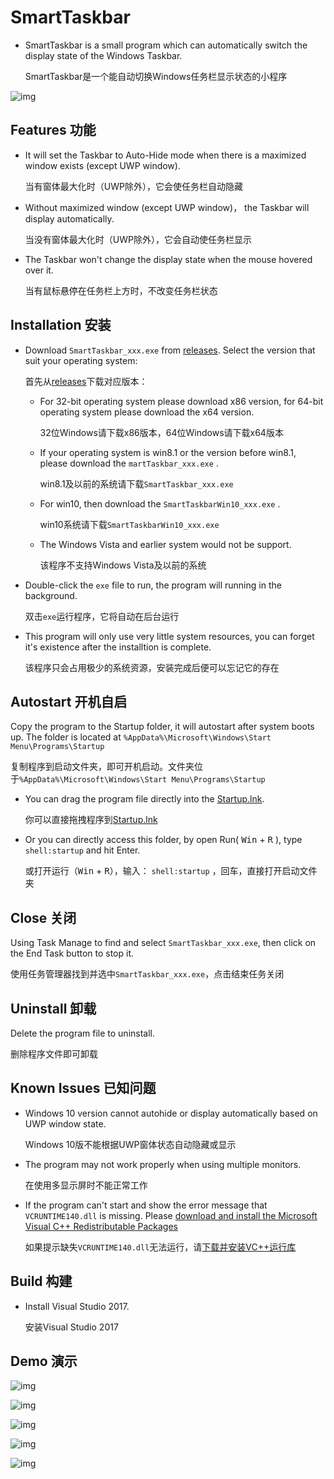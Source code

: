 SmartTaskbar
===
* SmartTaskbar is a small program which can automatically switch the display state of the Windows Taskbar.

  SmartTaskbar是一个能自动切换Windows任务栏显示状态的小程序
  
![img](https://github.com/ChanpleCai/SmartTaskbar/blob/master/demo/Hide_Show.gif)

Features 功能
-----
* It will set the Taskbar to Auto-Hide mode when there is a maximized window exists (except UWP window).

  当有窗体最大化时（UWP除外），它会使任务栏自动隐藏
* Without maximized window (except UWP window)， the Taskbar will display automatically.

  当没有窗体最大化时（UWP除外），它会自动使任务栏显示
* The Taskbar won't change the display state when the mouse hovered over it.

  当有鼠标悬停在任务栏上方时，不改变任务栏状态

Installation 安装
-----
* Download `SmartTaskbar_xxx.exe` from [releases](https://github.com/ChanpleCai/SmartTaskbar/releases). Select the version that suit your operating system:

  首先从[releases](https://github.com/ChanpleCai/SmartTaskbar/releases)下载对应版本：

    * For 32-bit operating system please download x86 version, for 64-bit operating system please download the x64 version.
      
      32位Windows请下载x86版本，64位Windows请下载x64版本
      
    * If your operating system is win8.1 or the version before win8.1, please download the `martTaskbar_xxx.exe` .
      
      win8.1及以前的系统请下载`SmartTaskbar_xxx.exe`
      
    * For win10, then download the `SmartTaskbarWin10_xxx.exe` .
      
      win10系统请下载`SmartTaskbarWin10_xxx.exe`
      
    * The Windows Vista and earlier system would not be support.
      
      该程序不支持Windows Vista及以前的系统
* Double-click the `exe` file to run, the program will running in the background.

  双击`exe`运行程序，它将自动在后台运行
  
* This program will only use very little system resources, you can forget it's existence after the installtion is complete.

  该程序只会占用极少的系统资源，安装完成后便可以忘记它的存在
  
Autostart 开机自启
-----
Copy the program to the Startup folder, it will autostart after system boots up. The folder is located at `%AppData%\Microsoft\Windows\Start Menu\Programs\Startup`


  复制程序到启动文件夹，即可开机启动。文件夹位于`%AppData%\Microsoft\Windows\Start Menu\Programs\Startup`
* You can drag the program file directly into the [Startup.lnk](https://github.com/ChanpleCai/SmartTaskbar/releases/download/v1.0.0/Startup.lnk).
  
  你可以直接拖拽程序到[Startup.lnk](https://github.com/ChanpleCai/SmartTaskbar/releases/download/v1.0.0/Startup.lnk)
* Or you can directly access this folder, by open Run( <kbd>Win</kbd> + <kbd>R</kbd> ), type `shell:startup` and hit Enter.
  
  或打开运行（<kbd>Win</kbd> + <kbd>R</kbd>），输入： `shell:startup` ，回车，直接打开启动文件夹

Close 关闭
----
Using Task Manage to find and select `SmartTaskbar_xxx.exe`, then click on the End Task button to stop it.

  使用任务管理器找到并选中`SmartTaskbar_xxx.exe`，点击结束任务关闭

Uninstall 卸载
----
Delete the program file to uninstall.

  删除程序文件即可卸载

Known Issues 已知问题
----
* Windows 10 version cannot autohide or display automatically based on UWP window state.

  Windows 10版不能根据UWP窗体状态自动隐藏或显示
* The program may not work properly when using multiple monitors.

  在使用多显示屏时不能正常工作
* If the program can't start and show the error message that `VCRUNTIME140.dll` is missing. Please [download and install the Microsoft Visual C++ Redistributable  Packages](https://support.microsoft.com/en-us/help/2977003/the-latest-supported-visual-c-downloads)

  如果提示缺失`VCRUNTIME140.dll`无法运行，请[下载并安装VC++运行库](https://support.microsoft.com/zh-cn/help/2977003/the-latest-supported-visual-c-downloads)

Build 构建
-----
* Install Visual Studio 2017.

  安装Visual Studio 2017 
  
Demo 演示
----
![img](https://github.com/ChanpleCai/SmartTaskbar/blob/master/demo/Open_Close2.gif)

![img](https://github.com/ChanpleCai/SmartTaskbar/blob/master/demo/Open_Close.gif)

![img](https://github.com/ChanpleCai/SmartTaskbar/blob/master/demo/Maximize_Button.gif)

![img](https://github.com/ChanpleCai/SmartTaskbar/blob/master/demo/Shortcut_Key.gif)

![img](https://github.com/ChanpleCai/SmartTaskbar/blob/master/demo/block_UWP.gif)
